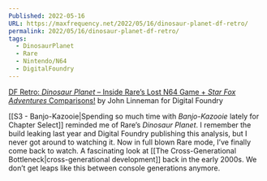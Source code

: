 ```yaml
---
Published: 2022-05-16
URL: https://maxfrequency.net/2022/05/16/dinosaur-planet-df-retro/
permalink: 2022/05/16/dinosaur-planet-df-retro/
tags:
  - DinosaurPlanet
  - Rare
  - Nintendo/N64
  - DigitalFoundry
---
```

[DF Retro: *Dinosaur Planet* – Inside Rare’s Lost N64 Game + *Star Fox Adventures* Comparisons!](https://www.youtube.com/watch?v=IFalhK5DLVM&t=1s) by John Linneman for Digital Foundry

[[S3 - Banjo-Kazooie|Spending so much time with *Banjo-Kazooie* lately for Chapter Select]] reminded me of Rare’s *Dinosaur Planet*. I remember the build leaking last year and Digital Foundry publishing this analysis, but I never got around to watching it. Now in full blown Rare mode, I’ve finally come back to watch. A fascinating look at [[The Cross-Generational Bottleneck|cross-generational development]] back in the early 2000s. We don’t get leaps like this between console generations anymore.